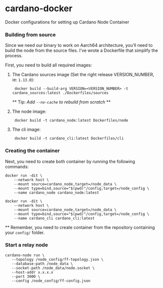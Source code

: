 # cardano-docker
Docker configurations for setting up Cardano Node Container

### Building from source 

Since we need our binary to work on Aarch64 architecture, you'll need to build the node from the source files.
I've wrote a Dockerfile that simplify the process.

First, you need to build all required images:

        
1. The Cardano sources image (Set the right release VERSION_NUMBER, ie: `1.13.0`):

        docker build --build-arg VERSION=<VERSION_NUMBER> -t cardano_sources:latest ./Dockerfiles/sources

    ** Tip: _Add `--no-cache` to rebuild from scratch_ **

2. The node image:

        docker build -t cardano_node:latest Dockerfiles/node
        
3. The cli image:

        docker build -t cardano_cli:latest Dockerfiles/cli
                    
### Creating the container

Next, you need to create both container by running the following commands:

    docker run -dit \
        --network host \
        --mount source=cardano_node,target=/node_data \
        --mount type=bind,source="$(pwd)"/config,target=/node_config \
        --name cardano_node cardano_node:latest

    docker run -dit \
        --network host \
        --mount source=cardano_node,target=/node_data \
        --mount type=bind,source="$(pwd)"/config,target=/node_config \
        --name cardano_cli cardano_cli:latest
            
** Remember, you need to create container from the repository containing your `config/` folder.

### Start a relay node

    cardano-node run \
       --topology /node_config/ff-topology.json \
       --database-path /node_data \
       --socket-path /node_data/node.socket \
       --host-addr x.x.x.x
       --port 3000 \
       --config /node_config/ff-config.json